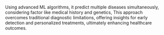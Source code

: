 Using advanced ML algorithms, it predict multiple diseases simultaneously, considering factor like medical history and genetics, This approach overcomes traditional diagnostic limitations, offering insights for early detection and personalized treatments, ultimately enhancing healthcare outcomes.

